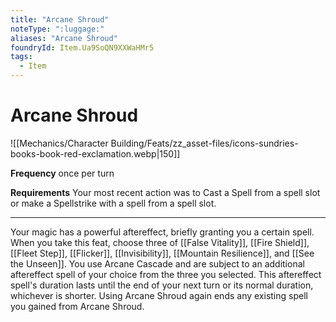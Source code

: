 ```yaml
---
title: "Arcane Shroud"
noteType: ":luggage:"
aliases: "Arcane Shroud"
foundryId: Item.Ua9SoQN9XXWaHMr5
tags:
  - Item
---
```


# Arcane Shroud
![[Mechanics/Character Building/Feats/zz_asset-files/icons-sundries-books-book-red-exclamation.webp|150]]

**Frequency** once per turn

**Requirements** Your most recent action was to Cast a Spell from a spell slot or make a Spellstrike with a spell from a spell slot.

* * *

Your magic has a powerful aftereffect, briefly granting you a certain spell. When you take this feat, choose three of [[False Vitality]], [[Fire Shield]], [[Fleet Step]], [[Flicker]], [[Invisibility]], [[Mountain Resilience]], and [[See the Unseen]]. You use Arcane Cascade and are subject to an additional aftereffect spell of your choice from the three you selected. This aftereffect spell's duration lasts until the end of your next turn or its normal duration, whichever is shorter. Using Arcane Shroud again ends any existing spell you gained from Arcane Shroud.
